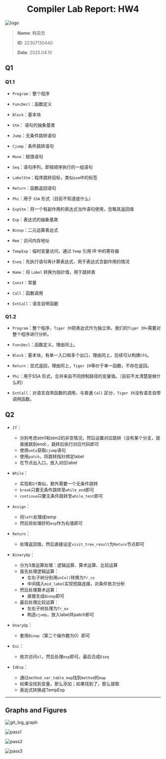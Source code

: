 <div style="text-align: center"><h1>
  Compiler Lab Report:
  HW4
  </h1></div>





![logo](/Users/han/Desktop/Compiler/FudanCompilerH2025/pic/logo.svg)

> **Name**: 韩周吾
>
> **ID**: 22307130440
>
> **Date**: 2025.04.10

## Q1

### Q1.1

- `Program`：整个程序

- `FuncDecl`：函数定义

- `Block`：基本块

- `Stm`： 语句的抽象基类

- `Jump`：无条件跳转语句

- `Cjump`：条件跳转语句

- `Move`：赋值语句

- `Seq`：语句序列，即按顺序执行的一组语句

- `LabelStm`：程序跳转目标，类似`asm`中的标签

- `Return`：函数返回语句

- `Phi`：用于 `SSA` 形式（目前不知道是什么）

- `ExpStm`：将一个有副作用的表达式当作语句使用，忽略其返回值

- `Exp`：表达式的抽象基类

- `Binop`：二元运算表达式

- `Mem`：访问内存地址

- `TempExp`：临时变量访问，通过 `Temp` 引用 IR 中的寄存器

- `Eseq`：先执行语句再计算表达式，用于表达式含副作用的情况

- `Name`：将 `Label` 转换为指针值，用于跳转表

- `Const`：常量

- `Call`：函数调用

- `ExtCall`：语言自带函数



### Q1.2

- `Program`：整个程序，`Tiger IR`把表达式作为独立体，我们的`Tiger IR+`需要对整个程序进行分析。

- `FuncDecl`：函数定义，理由同上。

- `Block`：基本块，有单一入口和多个出口，理由同上，后续可以构建`CFG`。

- `Return`：显式返回，理由同上，`Tiger IR`等价于单一函数，不存在返回。

- `Phi`：用于SSA 形式，合并来自不同控制路径的变量值。（目前不太清楚是做什么的）

- `ExtCall`：对语言自带函数的调用，与普通 `Call` 区分，`Tiger IR`没有语言自带调用函数。

## Q2

- `If`：

  - 分别考虑stm1和stm2的非空情况，然后设置对应跳转（没有某个分支，就直接跳到end），跳转后执行对应代码即可
  - 使用`unCx`获取`cjump`语句
  - 使用`patch`，将跳转指针绑定label
  - 在节点出入口，放入对应label

  

- `While`：

  - 实现和`If`类似，额外需要一个无条件跳转
  - `break`只要无条件跳转至`while_end`即可
  - `continue`只要无条件跳转至`while_test`即可

  

- `Assign`：

  - 将`left`处理成temp
  - 然后将处理好的`exp`作为右值即可

  

- `Return`：

  - 处理返回值，然后直接设定`visit_tree_result`为`Return`节点即可

  

- `BinaryOp`：

  - 分为3类运算处理：逻辑运算、算术运算、比较运算
  - 首先处理逻辑运算：
    - 左右子树分别用`unCx()`转换为`Tr_cx`
    - 中间插入`mid_label`实现短路连接，对条件依次分析
  - 然后处理算术运算：
    - 直接生成`Binop`即可
  - 最后处理比较运算：
    - 左右子树处理为`Tr_ex`
    - 构造`cjump`，放入label并patch即可

  

- `UnaryOp`：

  - 套用`Binop`（第二个操作数为0）即可

  

- `Esc`：

  - 依次访问`sl`，然后处理`exp`即可，最后合成`Eseq`

  

- `IdExp`：

  - 通过`method_var_table_map`找到`method`的`map`
  - 如果没找到变量，那么添加；如果找到了，那么提取
  - 表达式转换成TempExp


---

## Graphs and Figures

![git_log_graph](./img/git_log_graph.png)  

![pass1](./img/pass1.png)

![pass2](./img/pass2.png)

![pass3](./img/pass3.png)
